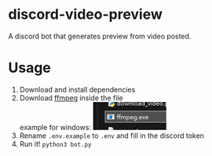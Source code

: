 # discord-video-preview

A discord bot that generates preview from video posted.

# Usage

1. Download and install dependencies
2. Download [ffmpeg](https://github.com/BtbN/FFmpeg-Builds/releases) inside the file  
    example for windows:
   ![1725830697129](image/README/1725830697129.png)
3. Rename `.env.example` to `.env` and fill in the discord token
4. Run it! `python3 bot.py`
